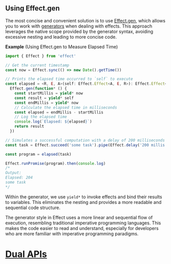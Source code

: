 ## Using Effect.gen

The most concise and convenient solution is to use [Effect.gen](/docs/getting-started/using-generators/), which allows you to work with [generators](https://developer.mozilla.org/en-US/docs/Web/JavaScript/Reference/Global_Objects/Generator) when dealing with effects. This approach leverages the native scope provided by the generator syntax, avoiding excessive nesting and leading to more concise code.

**Example** (Using Effect.gen to Measure Elapsed Time)

```ts twoslash
import { Effect } from 'effect'

// Get the current timestamp
const now = Effect.sync(() => new Date().getTime())

// Prints the elapsed time occurred to `self` to execute
const elapsed = <R, E, A>(self: Effect.Effect<A, E, R>): Effect.Effect<A, E, R> =>
  Effect.gen(function* () {
    const startMillis = yield* now
    const result = yield* self
    const endMillis = yield* now
    // Calculate the elapsed time in milliseconds
    const elapsed = endMillis - startMillis
    // Log the elapsed time
    console.log(`Elapsed: ${elapsed}`)
    return result
  })

// Simulates a successful computation with a delay of 200 milliseconds
const task = Effect.succeed('some task').pipe(Effect.delay('200 millis'))

const program = elapsed(task)

Effect.runPromise(program).then(console.log)
/*
Output:
Elapsed: 204
some task
*/
```

Within the generator, we use `yield*` to invoke effects and bind their results to variables. This eliminates the nesting and provides a more readable and sequential code structure.

The generator style in Effect uses a more linear and sequential flow of execution, resembling traditional imperative programming languages. This makes the code easier to read and understand, especially for developers who are more familiar with imperative programming paradigms.

# [Dual APIs](https://effect.website/docs/code-style/dual/)
